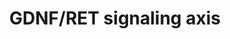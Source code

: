 ---
annotations:
- id: DOID:0080205
  type: Disease Ontology
  value: CAKUT
- id: PW:0000004
  parent: regulatory pathway
  type: Pathway Ontology
  value: regulatory pathway
authors:
- Fehrhart
- Eweitz
communities:
- RareDiseases
description: GDNF-RET signalling is at the core of the signalling network in kidney
  development. These signalling interactions between the metanephric mesenchyme and
  the nephric duct are crucial to ensure the induction of the ureter from the nephric
  duct.  Pathway converted from original mouse pathway WP4820.
last-edited: 2021-06-01
ndex: 5eb51048-8b6e-11eb-9e72-0ac135e8bacf
organisms:
- Homo sapiens
redirect_from:
- /index.php/Pathway:WP4830
- /instance/WP4830
revision: null
schema-jsonld:
- '@context': https://schema.org/
  '@id': https://wikipathways.github.io/pathways/WP4830.html
  '@type': Dataset
  creator:
    '@type': Organization
    name: WikiPathways
  description: GDNF-RET signalling is at the core of the signalling network in kidney
    development. These signalling interactions between the metanephric mesenchyme
    and the nephric duct are crucial to ensure the induction of the ureter from the
    nephric duct.  Pathway converted from original mouse pathway WP4820.
  keywords:
  - AGTR2
  - BMP4
  - CTNNB1
  - EYA1
  - FAT4
  - FOXC1
  - FOXC2
  - GATA3
  - GDNF
  - GFRA1
  - GLI3
  - GREM1
  - HSPB11
  - IFT27
  - LHX1
  - PAX2
  - RET
  - ROBO2
  - SALL1
  - SLIT2
  - SOX11
  - SOX17
  - SPRY1
  license: CC0
  name: GDNF/RET signaling axis
seo: CreativeWork
title: GDNF/RET signaling axis
wpid: WP4830
---